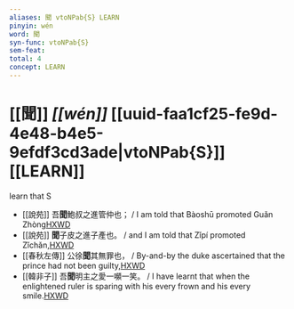```yaml
---
aliases: 聞 vtoNPab{S} LEARN
pinyin: wén
word: 聞
syn-func: vtoNPab{S}
sem-feat: 
total: 4
concept: LEARN 
---
```

# [[聞]] *[[wén]]*  [[uuid-faa1cf25-fe9d-4e48-b4e5-9efdf3cd3ade|vtoNPab{S}]] [[LEARN]]
learn that S
 - [[說苑]] 吾**聞**鮑叔之進管仲也；
                     / I am told that Bàoshū promoted Guǎn Zhòng[HXWD](https://hxwd.org/textview.html?location=CH1a0907_CHANT_002-4a.23)
 - [[說苑]] **聞**子皮之進子產也。
                     / and I am told that Zǐpí promoted Zǐchǎn,[HXWD](https://hxwd.org/textview.html?location=CH1a0907_CHANT_002-4a.24)
 - [[春秋左傳]] 公徐**聞**其無罪也， / By-and-by the duke ascertained that the prince had not been guilty,[HXWD](https://hxwd.org/textview.html?location=KR1e0001_tls_009-652a.70)
 - [[韓非子]] 吾**聞**明主之愛一嚬一笑。 / I have learnt that when the enlightened ruler is sparing with his every frown and his every smile.[HXWD](https://hxwd.org/textview.html?location=KR3c0005_tls_030-96a.9)